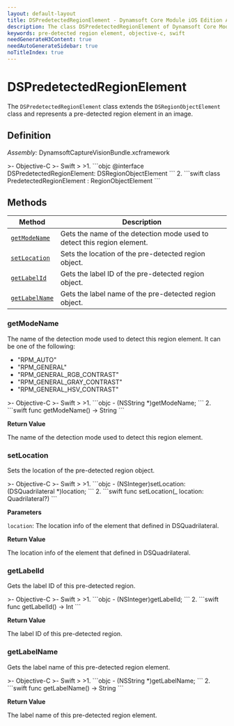 ```yaml
---
layout: default-layout
title: DSPredetectedRegionElement - Dynamsoft Core Module iOS Edition API Reference
description: The class DSPredetectedRegionElement of Dynamsoft Core Module represents a pre-detected region element, which is a subclass of DSRegionObjectElement.
keywords: pre-detected region element, objective-c, swift
needGenerateH3Content: true
needAutoGenerateSidebar: true
noTitleIndex: true
---
```


# DSPredetectedRegionElement

The `DSPredetectedRegionElement` class extends the `DSRegionObjectElement` class and represents a pre-detected region element in an image.

## Definition

*Assembly:* DynamsoftCaptureVisionBundle.xcframework

<div class="sample-code-prefix"></div>
>- Objective-C
>- Swift
>
>1. 
```objc
@interface DSPredetectedRegionElement: DSRegionObjectElement
```
2. 
```swift
class PredetectedRegionElement : RegionObjectElement
```

## Methods

| Method | Description |
| ------ | ----------- |
| [`getModeName`](#getmodename) | Gets the name of the detection mode used to detect this region element. |
| [`setLocation`](#setlocation) | Sets the location of the pre-detected region object. |
| [`getLabelId`](#getlabelid) | Gets the label ID of the pre-detected region object. |
| [`getLabelName`](#getlabelname) | Gets the label name of the pre-detected region object. |

### getModeName

The name of the detection mode used to detect this region element. It can be one of the following:

- "RPM_AUTO"
- "RPM_GENERAL"
- "RPM_GENERAL_RGB_CONTRAST"
- "RPM_GENERAL_GRAY_CONTRAST"
- "RPM_GENERAL_HSV_CONTRAST"

<div class="sample-code-prefix"></div>
>- Objective-C
>- Swift
>
>1. 
```objc
- (NSString *)getModeName;
```
2. 
```swift
func getModeName() -> String
```

**Return Value**

The name of the detection mode used to detect this region element.

### setLocation

Sets the location of the pre-detected region object.

<div class="sample-code-prefix"></div>
>- Objective-C
>- Swift
>
>1. 
```objc
- (NSInteger)setLocation:(DSQuadrilateral *)location;
```
2. 
```swift
func setLocation(_ location: Quadrilateral?)
```

**Parameters**

`location`: The location info of the element that defined in DSQuadrilateral.

**Return Value**

The location info of the element that defined in DSQuadrilateral.

### getLabelId

Gets the label ID of this pre-detected region.

<div class="sample-code-prefix"></div>
>- Objective-C
>- Swift
>
>1. 
```objc
- (NSInteger)getLabelId;
```
2. 
```swift
func getLabelId() -> Int
```

**Return Value**

The label ID of this pre-detected region.

### getLabelName

Gets the label name of this pre-detected region element.

<div class="sample-code-prefix"></div>
>- Objective-C
>- Swift
>
>1. 
```objc
- (NSString *)getLabelName;
```
2. 
```swift
func getLabelName() -> String
```

**Return Value**

The label name of this pre-detected region element.
